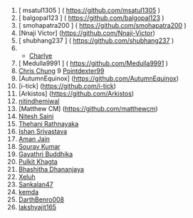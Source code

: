 1. [ msatul1305 ] ( https://github.com/msatul1305 )
2. [ balgopal123 ] ( https://github.com/balgopal123 )
3. [ smohapatra200 ] ( https://github.com/smohapatra200 )
4. [Nnaji Victor] (https://github.com/Nnaji-Victor)
5. [ shubhang237 ] ( https://github.com/shubhang237 )
6. * [Charlye](https://github.com/costassolla)
7. [ Medulla9991 ]  ( https://github.com/Medulla9991 )
8. [Chris Chung](https://github.com/maxutil)
9  [Pointdexter99](https://github.com/Pointdexter99)
10. [AutumnEquinox] (https://github.com/AutumnEquinox)
11. [i-tick] (https://github.com/i-tick)
12. [Arkistos] (https://github.com/Arkistos)
13. [nitindhemiwal](https://github.com/nitindhemiwal)
14. [Matthew CM] (https://github.com/matthewcm)
15. [Nitesh Saini](https://github.com/nitesh8020)
16. [Thehani Rathnayaka](https://github.com/thehanir95)
17. [Ishan Srivastava](https://github.com/ishan-srivastava)
18. [Aman Jain](https://github.com/amannayak0007)
19. [Sourav Kumar](https://github.com/souravs17031999)
20. [Gayathri Buddhika](https://github.com/gayathribuddhika)
21. [Pulkit Khagta](https://github.com/PulkitKhagta)
22. [Bhashitha Dhananjaya](https://github.com/glbdhananjaya)
23. [Xeluh](https://github.com/xeluh)
24. [Sankalan47](https://github.com/Sankalan47)
25. [kemda](https://github.com/kemda26)
26. [DarthBenro008](https://github.com/DarthBenro008)
27. [lakshyajit165](https://github.com/lakshyajit165)
